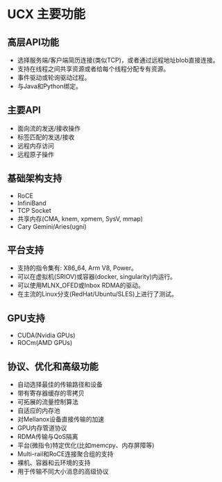 # UCX 主要功能

## 高层API功能

- 选择服务端/客户端简历连接(类似TCP)，或者通过远程地址blob直接连接。
- 支持在线程之间共享资源或者给每个线程分配专有资源。
- 事件驱动或轮询驱动过程。
- 与Java和Python绑定。

## 主要API

- 面向流的发送/接收操作
- 标签匹配的发送/接收
- 远程内存访问
- 远程原子操作

## 基础架构支持

- RoCE
- InfiniBand
- TCP Socket
- 共享内存(CMA, knem, xpmem, SysV, mmap)
- Cary Gemini/Aries(ugni)


## 平台支持
- 支持的指令集有: X86_64, Arm V8, Power。
- 可以在虚拟机(SRIOV)或容器(docker, singularity)内运行。
- 可以使用MLNX_OFED或Inbox RDMA的驱动。
- 在主流的Linux分支(RedHat/Ubuntu/SLES)上进行了测试。


## GPU支持
- CUDA(Nvidia GPUs)
- ROCm(AMD GPUs)

## 协议、优化和高级功能
- 自动选择最佳的传输路径和设备
- 带有寄存器缓存的零拷贝
- 可拓展的流量控制算法
- 自适应的内存池
- 对Mellanox设备直接传输的加速
- GPU内存管道协议
- RDMA传输与QoS隔离
- 平台(微指令)特定优化(比如memcpy、内存屏障等)
- Multi-rail和RoCE连接聚合组的支持
- 裸机、容器和云环境的支持
- 用于传输不同大小消息的高级协议